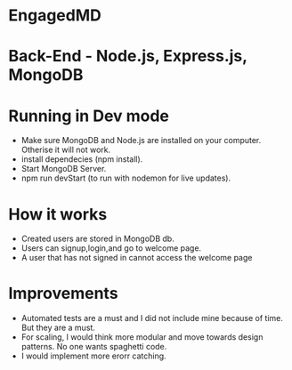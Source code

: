# EngagedMD

# Back-End - Node.js, Express.js, MongoDB

# Running in Dev mode
  * Make sure MongoDB and Node.js are installed on your computer. Otherise it will not work.
  * install dependecies (npm install).
  * Start MongoDB Server.
  * npm run devStart (to run with nodemon for live updates).

# How it works
 * Created users are stored in MongoDB db.
 * Users can signup,login,and go to welcome page.
 * A user that has not signed in cannot access the welcome page

# Improvements
  * Automated tests are a must and I did not include mine because of time. But they are a must.
  * For scaling, I would think more modular and move towards design patterns. No one wants spaghetti code.
  * I would implement more erorr catching.
